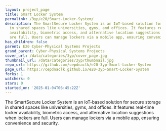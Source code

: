 ```yaml
---
layout: project_page
title: Smart Locker System
permalink: /3yp/e20/Smart-Locker-System/
description: The SmartSecure Locker System is an IoT-based solution for secure storage
  in shared spaces like universities, gyms, and offices. It features real-time locker
  availability, biometric access, and alternative location suggestions when lockers
  are full. Users can manage lockers via a mobile app, ensuring convenience and security.
has_children: false
parent: E20 Cyber-Physical Systems Projects
grand_parent: Cyber-Physical Systems Projects
cover_url: /data/categories/3yp/cover_page.jpg
thumbnail_url: /data/categories/3yp/thumbnail.jpg
repo_url: https://github.com/cepdnaclk/e20-3yp-Smart-Locker-System
page_url: https://cepdnaclk.github.io/e20-3yp-Smart-Locker-System
forks: 1
watchers: 0
stars: 0
started_on: '2025-01-04T06:45:22Z'
---
```


The SmartSecure Locker System is an IoT-based solution for secure storage in shared spaces like universities, gyms, and offices. It features real-time locker availability, biometric access, and alternative location suggestions when lockers are full. Users can manage lockers via a mobile app, ensuring convenience and security.